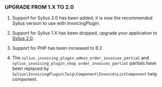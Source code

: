 ### UPGRADE FROM 1.X TO 2.0

1. Support for Sylius 2.0 has been added, it is now the recommended Sylius version to use with InvoicingPlugin.

1. Support for Sylius 1.X has been dropped, upgrade your application to [Sylius 2.0](https://github.com/Sylius/Sylius/blob/2.0/UPGRADE-2.0.md).

1. Support for PHP has been increased to 8.2

1. The `sylius_invoicing_plugin_admin_order_invoices_partial` and `sylius_invoicing_plugin_shop_order_invoices_partial` partials 
   have been replaced by `Sylius\InvoicingPlugin\Twig\Component\Invoice\ListComponent` twig component.
